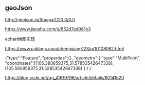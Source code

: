 


## geoJson

http://geojson.io/#map=2/20.0/0.0

https://www.jianshu.com/p/852d7ad081b3


echart地图实现

https://www.cnblogs.com/chengxiang123/p/10108062.html


{"type":"Feature",
  "properties":{},
  "geometry":{
    "type":"MultiPoint",
    "coordinates":[[105.380859375,31.57853542647338],
            [105.580859375,31.52853542647338]
        ]
    }
}


https://blog.csdn.net/qq_41619796/article/details/90141520